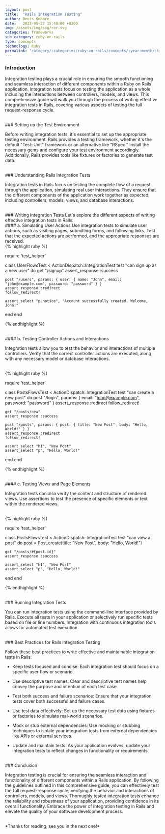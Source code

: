```yaml
---
layout: post
title:  "Rails Integration Testing"
author: Denis Kobare
date:   2023-05-27 15:40:00 +0300
img: /assets/img/svg/ror.svg
categories: frameworks
sub_category: ruby-on-rails
type: concepts
technology: Ruby
permalink: "category/:categories/ruby-on-rails/concepts/:year:month/:title"
---
```



### Introduction

Integration testing plays a crucial role in ensuring the smooth functioning and 
seamless interaction of different components within a Ruby on Rails application. 
Integration tests focus on testing the application as a whole, including the 
interactions between controllers, models, and views. This comprehensive guide 
will walk you through the process of writing effective integration tests in 
Rails, covering various aspects of testing the full request-response cycle.



<br>
### Setting up the Test Environment

Before writing integration tests, it's essential to set up the appropriate 
testing environment. Rails provides a testing framework, whether it's the default 
"Test::Unit" framework or an alternative like "RSpec." Install the necessary 
gems and configure your test environment accordingly. Additionally, Rails 
provides tools like fixtures or factories to generate test data.



<br>
### Understanding Rails Integration Tests

Integration tests in Rails focus on testing the complete flow of a request 
through the application, simulating real user interactions. They ensure that the 
different components of the application work together as expected, including 
controllers, models, views, and database interactions.



<br>
### Writing Integration Tests
Let's explore the different aspects of writing effective integration tests in Rails:


<br>
#### a. Simulating User Actions
Use integration tests to simulate user actions, such as visiting pages, 
submitting forms, and following links. Test that the expected actions are 
performed, and the appropriate responses are received.


<br>
{% highlight ruby %}

require 'test_helper'

class UserFlowsTest < ActionDispatch::IntegrationTest
  test "can sign up as a new user" do
    get "/signup"
    assert_response :success

    post "/users", params: { user: { name: "John", email: "john@example.com", password: "password" } }
    assert_response :redirect
    follow_redirect!

    assert_select "p.notice", "Account successfully created. Welcome, John!"
  end
end

{% endhighlight %}


<br>
#### b. Testing Controller Actions and Interactions

Integration tests allow you to test the behavior and interactions of multiple 
controllers. Verify that the correct controller actions are executed, along with 
any necessary model or database interactions.


<br>
{% highlight ruby %}

require 'test_helper'

class PostsFlowsTest < ActionDispatch::IntegrationTest
  test "can create a new post" do
    post "/login", params: { email: "john@example.com", password: "password" }
    assert_response :redirect
    follow_redirect!

    get "/posts/new"
    assert_response :success

    post "/posts", params: { post: { title: "New Post", body: "Hello, World!" } }
    assert_response :redirect
    follow_redirect!

    assert_select "h1", "New Post"
    assert_select "p", "Hello, World!"
  end
end

{% endhighlight %}



<br>
#### c. Testing Views and Page Elements

Integration tests can also verify the content and structure of rendered views. 
Use assertions to test the presence of specific elements or text within the 
rendered views.


<br>
{% highlight ruby %}

require 'test_helper'

class PostsFlowsTest < ActionDispatch::IntegrationTest
  test "can view a post" do
    post = Post.create(title: "New Post", body: "Hello, World!")

    get "/posts/#{post.id}"
    assert_response :success

    assert_select "h1", "New Post"
    assert_select "p", "Hello, World!"
  end
end

{% endhighlight %}



<br>
### Running Integration Tests

You can run integration tests using the command-line interface provided by Rails. 
Execute all tests in your application or selectively run specific tests based on 
file or line numbers. Integration with continuous integration tools allows for 
automated test execution.



<br>
### Best Practices for Rails Integration Testing

Follow these best practices to write effective and maintainable integration tests 
in Rails:

- Keep tests focused and concise: Each integration test should focus on a 
specific user flow or scenario.

- Use descriptive test names: Clear and descriptive test names help convey the 
purpose and intention of each test case.

- Test both success and failure scenarios: Ensure that your integration tests 
cover both successful and failure cases.

- Use test data effectively: Set up the necessary test data using fixtures or 
factories to simulate real-world scenarios.

- Mock or stub external dependencies: Use mocking or stubbing techniques to 
isolate your integration tests from external dependencies like APIs or external 
services.

- Update and maintain tests: As your application evolves, update your integration 
tests to reflect changes in functionality or requirements.



<br>
### Conclusion

Integration testing is crucial for ensuring the seamless interaction and 
functionality of different components within a Rails application. By following 
the guidelines outlined in this comprehensive guide, you can effectively test the 
full request-response cycle, verifying the behavior and interactions of controllers, 
models, and views. Thoroughly tested integration tests enhance the reliability 
and robustness of your application, providing confidence in its overall 
functionality. Embrace the power of integration testing in Rails and elevate the 
quality of your software development process.


<br>
*Thanks for reading, see you in the next one!*
